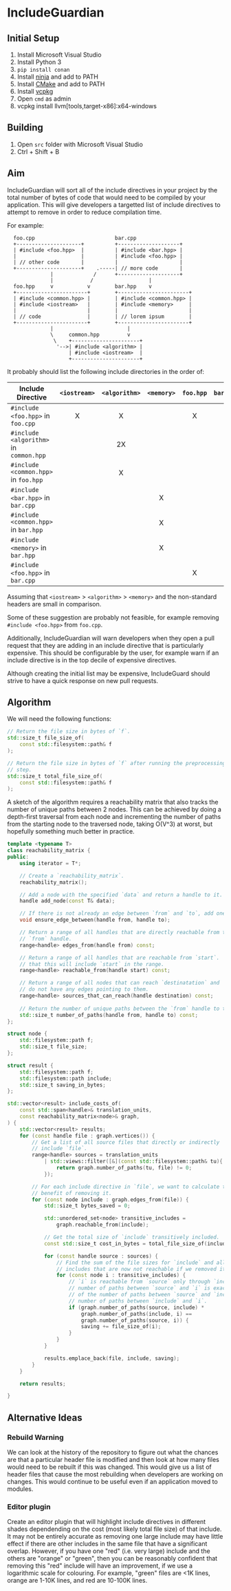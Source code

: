 # IncludeGuardian

## Initial Setup

  1. Install Microsoft Visual Studio
  2. Install Python 3
  3. `pip install conan`
  4. Install [ninja](https://ninja-build.org/) and add to PATH
  5. Install [CMake](https://cmake.org/download/) and add to PATH
  6. Install [vcpkg](https://vcpkg.io/en/getting-started.html)
  7. Open `cmd` as admin
  8. vcpkg install llvm[tools,target-x86]:x64-windows

## Building
  1. Open `src` folder with Microsoft Visual Studio
  2. Ctrl + Shift + B

## Aim

IncludeGuardian will sort all of the include directives in your project by the
total number of bytes of code that would need to be compiled by your
application.  This will give developers a targetted list of include
directives to attempt to remove in order to reduce compilation time.

For example:

```
  foo.cpp                          bar.cpp
  +---------------------+          +--------------------+
  | #include <foo.hpp>  |          | #include <bar.hpp> |
  |                     |          | #include <foo.hpp> |
  | // other code       |          |                    |
  +---------------------+    .-----| // more code       |
              |             /      +--------------------+
              |            /                  |
  foo.hpp     v           v        bar.hpp    v
  +-----------------------+        +-----------------------+
  | #include <common.hpp> |        | #include <common.hpp> |
  | #include <iostream>   |        | #include <memory>     |
  |                       |        |                       |
  | // code               |        | // lorem ipsum        |
  +-----------------------+        +-----------------------+
              |                        |
              \     common.hpp         v
               \    +----------------------+
                '-->| #include <algorithm> |
                    | #include <iostream>  |
                    +----------------------+
```

It probably should list the following include directories in the order of:

| Include Directive                      | `<iostream>` | `<algorithm>` | `<memory>` | `foo.hpp` | `bar.hpp` | `common.hpp` |
| -------------------------------------- |:------------:|:-------------:|:----------:|:---------:|:---------:|:------------:|
| `#include <foo.hpp>` in `foo.cpp`      |      X       |       X       |            |     X     |           |      X       |
| `#include <algorithm>` in `common.hpp` |              |      2X       |            |           |           |              |
| `#include <common.hpp>` in `foo.hpp`   |              |       X       |            |           |           |      X       |
| `#include <bar.hpp>` in `bar.cpp`      |              |               |      X     |           |    X      |              |
| `#include <common.hpp>` in `bar.hpp`   |              |               |      X     |           |           |              |
| `#include <memory>` in `bar.hpp`       |              |               |      X     |           |           |              |
| `#include <foo.hpp>` in `bar.cpp`      |              |               |            |     X     |           |              |

Assuming that `<iostream>` > `<algorithm>` > `<memory>` and the non-standard
headers are small in comparison.

Some of these suggestion are probably not feasible, for example removing
`#include <foo.hpp>` from `foo.cpp`.

Additionally, IncludeGuardian will warn developers when they open a pull
request that they are adding in an include directive that is particularly
expensive.  This should be configurable by the user, for example warn if
an include directive is in the top decile of expensive directives.

Although creating the initial list may be expensive, IncludeGuard should
strive to have a quick response on new pull requests.

## Algorithm

We will need the following functions:

```cpp
// Return the file size in bytes of `f`.
std::size_t file_size_of(
    const std::filesystem::path& f
);

// Return the file size in bytes of `f` after running the preprocessing
// step.
std::size_t total_file_size_of(
    const std::filesystem::path& f
);
```

A sketch of the algorithm requires a reachability matrix that also tracks
the number of unique paths between 2 nodes.  This can be achieved by doing
a depth-first traversal from each node and incrementing the number of paths
from the starting node to the traversed node, taking O(V^3) at worst, but
hopefully something much better in practice.

```cpp
template <typename T>
class reachability_matrix {
public:
    using iterator = T*;

    // Create a `reachability_matrix`.
    reachability_matrix();

    // Add a node with the specified `data` and return a handle to it.
    handle add_node(const T& data);

    // If there is not already an edge between `from` and `to`, add one.
    void ensure_edge_between(handle from, handle to);

    // Return a range of all handles that are directly reachable from the
    // `from` handle.
    range<handle> edges_from(handle from) const;

    // Return a range of all handles that are reachable from `start`.  Note
    // that this will include `start` in the range.
    range<handle> reachable_from(handle start) const;

    // Return a range of all nodes that can reach `destinatation` and
    // do not have any edges pointing to them.
    range<handle> sources_that_can_reach(handle destination) const;
    
    // Return the number of unique paths between the `from` handle to the `to` handle.
    std::size_t number_of_paths(handle from, handle to) const;
};

struct node {
    std::filesystem::path f;
    std::size_t file_size;
};

struct result {
    std::filesystem::path f;
    std::filesystem::path include;
    std::size_t saving_in_bytes;
};

std::vector<result> include_costs_of(
    const std::span<handle>& translation_units,
    const reachability_matrix<node>& graph,
) {
    std::vector<result> results;
    for (const handle file : graph.vertices()) {
        // Get a list of all source files that directly or indirectly
        // include `file`.
        range<handle> sources = translation_units
            | std::views::filter([&](const std::filesystem::path& tu){
                return graph.number_of_paths(tu, file) != 0;
            });

        // For each include directive in `file`, we want to calculate the
        // benefit of removing it.
        for (const node include : graph.edges_from(file)) {
            std::size_t bytes_saved = 0;

            std::unordered_set<node> transitive_includes =
                graph.reachable_from(include);

            // Get the total size of `include` transitively included.
            const std::size_t cost_in_bytes = total_file_size_of(include);

            for (const handle source : sources) {
                // Find the sum of the file sizes for `include` and all its
                // includes that are now not reachable if we removed it.
                for (const node i : transitive_includes) {
                    // `i` is reachable from `source` only through `include` if the
                    // number of paths between `source` and `i` is exactly the product
                    // of the number of paths between `source` and `include`, and the
                    // number of paths between `include` and `i`.
                    if (graph.number_of_paths(source, include) *
                        graph.number_of_paths(include, i) ==
                        graph.number_of_paths(source, i)) {
                        saving += file_size_of(i);
                    }
                }
            }

            results.emplace_back(file, include, saving);
        }
    }

    return results;

}
```

## Alternative Ideas

### Rebuild Warning

We can look at the history of the repository to figure out what the chances
are that a particular header file is modified and then look at how many
files would need to be rebuilt if this was changed.  This would give us a list
of header files that cause the most rebuilding when developers are working on
changes.  This would continue to be useful even if an application moved to
modules.

### Editor plugin

Create an editor plugin that will highlight include directives in different
shades dependending on the cost (most likely total file size) of that include.
It may not be entirely accurate as removing one large include may have little
effect if there are other includes in the same file that have a significant
overlap.  However, if you have one "red" (i.e. very large) include and the
others are "orange" or "green", then you can be reasonably confident that
removing this "red" include will have an improvement, if we use a logarithmic
scale for colouring.  For example, "green" files are <1K lines, orange are
1-10K lines, and red are 10-100K lines.

